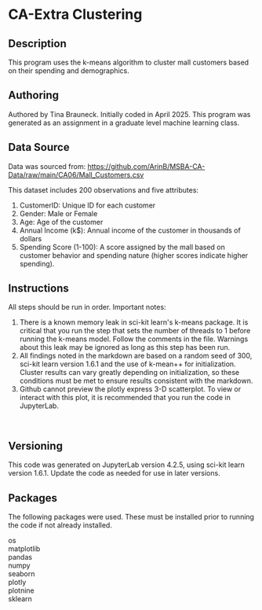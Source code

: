 # CA-Extra Clustering

## Description
This program uses the k-means algorithm to cluster mall customers based on their spending and demographics.<br>

## Authoring
Authored by Tina Brauneck. Initially coded in April 2025. This program was generated as an assignment in a graduate level machine learning class. <br>

## Data Source
Data was sourced from: https://github.com/ArinB/MSBA-CA-Data/raw/main/CA06/Mall_Customers.csv<br>

This dataset includes 200 observations and five attributes:
1.	CustomerID: Unique ID for each customer
2.	Gender: Male or Female
3.	Age: Age of the customer
4.	Annual Income (k$): Annual income of the customer in thousands of dollars
5.	Spending Score (1-100): A score assigned by the mall based on customer behavior and spending nature (higher scores indicate higher spending). <br>


## Instructions
All steps should be run in order. Important notes:
1. There is a known memory leak in sci-kit learn's k-means package. It is critical that you run the step that sets the number of threads to 1 before running the k-means model. Follow the comments in the file. Warnings about this leak may be ignored as long as this step has been run.
2. All findings noted in the markdown are based on a random seed of 300, sci-kit learn version 1.6.1 and the use of k-mean++ for initialization. Cluster results can vary greatly depending on initialization, so these conditions must be met to ensure results consistent with the markdown.
3. Github cannot preview the plotly express 3-D scatterplot. To view or interact with this plot, it is recommended that you run the code in JupyterLab.
<br>

## Versioning
This code was generated on JupyterLab version 4.2.5, using sci-kit learn version 1.6.1. Update the code as needed for use in later versions.

## Packages
The following packages were used. These must be installed prior to running the code if not already installed. <br>

os<br>
matplotlib<br>
pandas<br>
numpy<br>
seaborn<br>
plotly<br>
plotnine<br>
sklearn<br>


